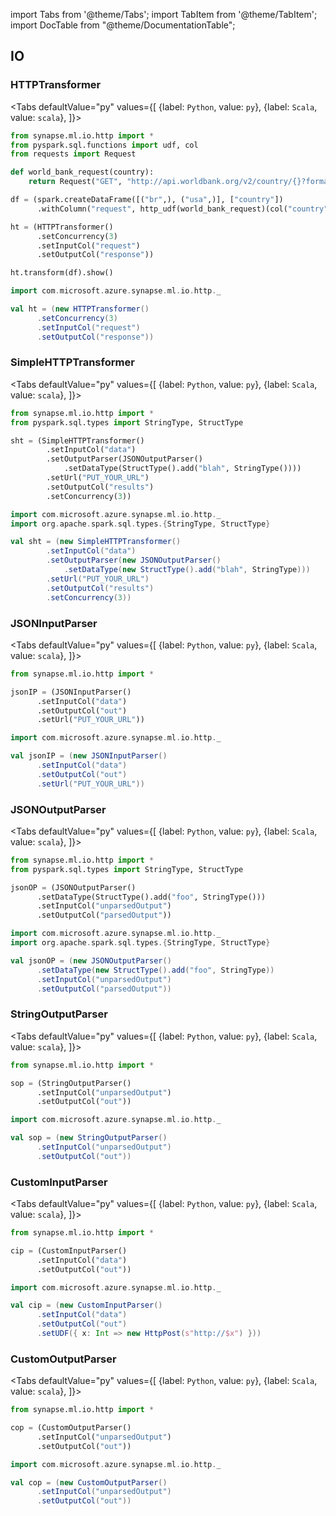 import Tabs from '@theme/Tabs';
import TabItem from '@theme/TabItem';
import DocTable from "@theme/DocumentationTable";




## IO

### HTTPTransformer

<Tabs
defaultValue="py"
values={[
{label: `Python`, value: `py`},
{label: `Scala`, value: `scala`},
]}>
<TabItem value="py">

<!--pytest-codeblocks:cont-->

```python
from synapse.ml.io.http import *
from pyspark.sql.functions import udf, col
from requests import Request

def world_bank_request(country):
    return Request("GET", "http://api.worldbank.org/v2/country/{}?format=json".format(country))

df = (spark.createDataFrame([("br",), ("usa",)], ["country"])
      .withColumn("request", http_udf(world_bank_request)(col("country"))))

ht = (HTTPTransformer()
      .setConcurrency(3)
      .setInputCol("request")
      .setOutputCol("response"))

ht.transform(df).show()
```

</TabItem>
<TabItem value="scala">

```scala
import com.microsoft.azure.synapse.ml.io.http._

val ht = (new HTTPTransformer()
      .setConcurrency(3)
      .setInputCol("request")
      .setOutputCol("response"))
```

</TabItem>
</Tabs>

<DocTable className="HTTPTransformer"
py="synapse.ml.io.http.html#module-synapse.ml.io.http.HTTPTransformer"
scala="com/microsoft/azure/synapse/ml/io/http/HTTPTransformer.html"
sourceLink="https://github.com/microsoft/SynapseML/blob/master/core/src/main/scala/com/microsoft/azure/synapse/ml/io/http/HTTPTransformer.scala" />


### SimpleHTTPTransformer

<Tabs
defaultValue="py"
values={[
{label: `Python`, value: `py`},
{label: `Scala`, value: `scala`},
]}>
<TabItem value="py">




<!--pytest-codeblocks:cont-->

```python
from synapse.ml.io.http import *
from pyspark.sql.types import StringType, StructType

sht = (SimpleHTTPTransformer()
        .setInputCol("data")
        .setOutputParser(JSONOutputParser()
            .setDataType(StructType().add("blah", StringType())))
        .setUrl("PUT_YOUR_URL")
        .setOutputCol("results")
        .setConcurrency(3))
```

</TabItem>
<TabItem value="scala">

```scala
import com.microsoft.azure.synapse.ml.io.http._
import org.apache.spark.sql.types.{StringType, StructType}

val sht = (new SimpleHTTPTransformer()
        .setInputCol("data")
        .setOutputParser(new JSONOutputParser()
            .setDataType(new StructType().add("blah", StringType)))
        .setUrl("PUT_YOUR_URL")
        .setOutputCol("results")
        .setConcurrency(3))
```

</TabItem>
</Tabs>

<DocTable className="SimpleHTTPTransformer"
py="synapse.ml.io.http.html#module-synapse.ml.io.http.SimpleHTTPTransformer"
scala="com/microsoft/azure/synapse/ml/io/http/SimpleHTTPTransformer.html"
sourceLink="https://github.com/microsoft/SynapseML/blob/master/core/src/main/scala/com/microsoft/azure/synapse/ml/io/http/SimpleHTTPTransformer.scala" />


### JSONInputParser

<Tabs
defaultValue="py"
values={[
{label: `Python`, value: `py`},
{label: `Scala`, value: `scala`},
]}>
<TabItem value="py">




<!--pytest-codeblocks:cont-->

```python
from synapse.ml.io.http import *

jsonIP = (JSONInputParser()
      .setInputCol("data")
      .setOutputCol("out")
      .setUrl("PUT_YOUR_URL"))
```

</TabItem>
<TabItem value="scala">

```scala
import com.microsoft.azure.synapse.ml.io.http._

val jsonIP = (new JSONInputParser()
      .setInputCol("data")
      .setOutputCol("out")
      .setUrl("PUT_YOUR_URL"))
```

</TabItem>
</Tabs>

<DocTable className="JSONInputParser"
py="synapse.ml.io.http.html#module-synapse.ml.io.http.JSONInputParser"
scala="com/microsoft/azure/synapse/ml/io/http/JSONInputParser.html"
sourceLink="https://github.com/microsoft/SynapseML/blob/master/core/src/main/scala/com/microsoft/azure/synapse/ml/io/http/JSONInputParser.scala" />


### JSONOutputParser

<Tabs
defaultValue="py"
values={[
{label: `Python`, value: `py`},
{label: `Scala`, value: `scala`},
]}>
<TabItem value="py">




<!--pytest-codeblocks:cont-->

```python
from synapse.ml.io.http import *
from pyspark.sql.types import StringType, StructType

jsonOP = (JSONOutputParser()
      .setDataType(StructType().add("foo", StringType()))
      .setInputCol("unparsedOutput")
      .setOutputCol("parsedOutput"))
```

</TabItem>
<TabItem value="scala">

```scala
import com.microsoft.azure.synapse.ml.io.http._
import org.apache.spark.sql.types.{StringType, StructType}

val jsonOP = (new JSONOutputParser()
      .setDataType(new StructType().add("foo", StringType))
      .setInputCol("unparsedOutput")
      .setOutputCol("parsedOutput"))
```

</TabItem>
</Tabs>

<DocTable className="JSONOutputParser"
py="synapse.ml.io.http.html#module-synapse.ml.io.http.JSONOutputParser"
scala="com/microsoft/azure/synapse/ml/io/http/JSONOutputParser.html"
sourceLink="https://github.com/microsoft/SynapseML/blob/master/core/src/main/scala/com/microsoft/azure/synapse/ml/io/http/JSONOutputParser.scala" />


### StringOutputParser

<Tabs
defaultValue="py"
values={[
{label: `Python`, value: `py`},
{label: `Scala`, value: `scala`},
]}>
<TabItem value="py">




<!--pytest-codeblocks:cont-->

```python
from synapse.ml.io.http import *

sop = (StringOutputParser()
      .setInputCol("unparsedOutput")
      .setOutputCol("out"))
```

</TabItem>
<TabItem value="scala">

```scala
import com.microsoft.azure.synapse.ml.io.http._

val sop = (new StringOutputParser()
      .setInputCol("unparsedOutput")
      .setOutputCol("out"))
```

</TabItem>
</Tabs>

<DocTable className="StringOutputParser"
py="synapse.ml.io.http.html#module-synapse.ml.io.http.StringOutputParser"
scala="com/microsoft/azure/synapse/ml/io/http/StringOutputParser.html"
sourceLink="https://github.com/microsoft/SynapseML/blob/master/core/src/main/scala/com/microsoft/azure/synapse/ml/io/http/StringOutputParser.scala" />


### CustomInputParser

<Tabs
defaultValue="py"
values={[
{label: `Python`, value: `py`},
{label: `Scala`, value: `scala`},
]}>
<TabItem value="py">




<!--pytest-codeblocks:cont-->

```python
from synapse.ml.io.http import *

cip = (CustomInputParser()
      .setInputCol("data")
      .setOutputCol("out"))
```

</TabItem>
<TabItem value="scala">

```scala
import com.microsoft.azure.synapse.ml.io.http._

val cip = (new CustomInputParser()
      .setInputCol("data")
      .setOutputCol("out")
      .setUDF({ x: Int => new HttpPost(s"http://$x") }))
```

</TabItem>
</Tabs>

<DocTable className="CustomInputParser"
py="synapse.ml.io.http.html#module-synapse.ml.io.http.CustomInputParser"
scala="com/microsoft/azure/synapse/ml/io/http/CustomInputParser.html"
sourceLink="https://github.com/microsoft/SynapseML/blob/master/core/src/main/scala/com/microsoft/azure/synapse/ml/io/http/CustomInputParser.scala" />


### CustomOutputParser

<Tabs
defaultValue="py"
values={[
{label: `Python`, value: `py`},
{label: `Scala`, value: `scala`},
]}>
<TabItem value="py">




<!--pytest-codeblocks:cont-->

```python
from synapse.ml.io.http import *

cop = (CustomOutputParser()
      .setInputCol("unparsedOutput")
      .setOutputCol("out"))
```

</TabItem>
<TabItem value="scala">

```scala
import com.microsoft.azure.synapse.ml.io.http._

val cop = (new CustomOutputParser()
      .setInputCol("unparsedOutput")
      .setOutputCol("out"))
```

</TabItem>
</Tabs>

<DocTable className="CustomOutputParser"
py="synapse.ml.io.http.html#module-synapse.ml.io.http.CustomOutputParser"
scala="com/microsoft/azure/synapse/ml/io/http/CustomOutputParser.html"
sourceLink="https://github.com/microsoft/SynapseML/blob/master/core/src/main/scala/com/microsoft/azure/synapse/ml/io/http/CustomOutputParser.scala" />






